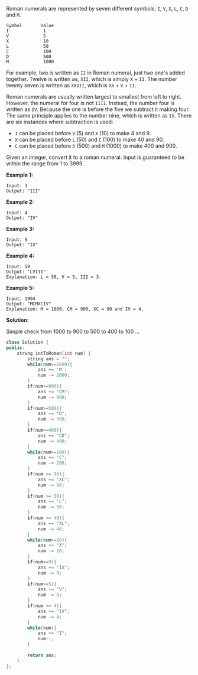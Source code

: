 Roman numerals are represented by seven different symbols: `I`, `V`, `X`, `L`, `C`, `D` and `M`.

```
Symbol       Value
I             1
V             5
X             10
L             50
C             100
D             500
M             1000
```

For example, two is written as `II` in Roman numeral, just two one's added together. Twelve is written as, `XII`, which is simply `X` + `II`. The number twenty seven is written as `XXVII`, which is `XX` + `V` + `II`.

Roman numerals are usually written largest to smallest from left to right. However, the numeral for four is not `IIII`. Instead, the number four is written as `IV`. Because the one is before the five we subtract it making four. The same principle applies to the number nine, which is written as `IX`. There are six instances where subtraction is used:

- `I` can be placed before `V` (5) and `X` (10) to make 4 and 9. 
- `X` can be placed before `L` (50) and `C` (100) to make 40 and 90. 
- `C` can be placed before `D` (500) and `M` (1000) to make 400 and 900.

Given an integer, convert it to a roman numeral. Input is guaranteed to be within the range from 1 to 3999.

**Example 1:**

```
Input: 3
Output: "III"
```

**Example 2:**

```
Input: 4
Output: "IV"
```

**Example 3:**

```
Input: 9
Output: "IX"
```

**Example 4:**

```
Input: 58
Output: "LVIII"
Explanation: L = 50, V = 5, III = 3.
```

**Example 5:**

```
Input: 1994
Output: "MCMXCIV"
Explanation: M = 1000, CM = 900, XC = 90 and IV = 4.
```



**Solution:**

Simple check from 1000 to 900 to 500 to 400 to 100 ...

```c++
class Solution {
public:
    string intToRoman(int num) {
        string ans = "";
        while(num>=1000){
            ans += 'M';
            num -= 1000;
        }
        if(num>=900){
            ans += "CM";
            num -= 900;
        }
        if(num>=500){
            ans += "D";
            num -= 500;
        }
        if(num>=400){
            ans += "CD";
            num -= 400;
        }
        while(num>=100){
            ans += "C";
            num -= 100;
        }
        if(num >= 90){
            ans += "XC";
            num -= 90;
        }
        if(num >= 50){
            ans += "L";
            num -= 50;
        }
        if(num >= 40){
            ans += "XL";
            num -= 40;
        }
        while(num>=10){
            ans += "X";
            num -= 10;
        }
        if(num>=9){
            ans += "IX";
            num -= 9;
        }
        if(num>=5){
            ans += "V";
            num -= 5;
        }
        if(num >= 4){
            ans += "IV";
            num -= 4;
        }
        while(num){
            ans += "I";
            num--;
        }
        
        return ans;
    }
};
```

